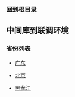 ### [回到根目录](../../README.md)

## 中间库到联调环境
### 省份列表
- [广东](dataxjob/oracle2pre/51广东/README.md)
    
- [北京](dataxjob/oracle2pre/11北京/README.md)

- [黑龙江](dataxjob/oracle2pre/97黑龙江/README.md) 